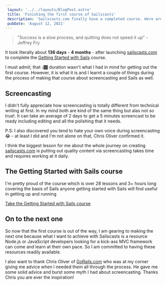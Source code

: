 ```yaml
---
 layout: '../../layouts/BlogPost.astro'
 title: 'Finishing the first course of Sailscasts'
 description: 'Sailscasts.com finally have a completed course. Here are my learnings about the process.'
 pubDate: 'August 12, 2021'
---
```


> "Success is a slow process, and quitting does not speed it up" - Jeffrey Fry

It took literally about <strong>136 days</strong> - <strong>4 months</strong> - after launching [sailscasts.com](https://sailscasts.com) to complete the [Getting Started with Sails](https://sailscasts.com/courses/getting-started-with-sails/course-assumptions) course.

I must admit; that 👆🏾 duration wasn't what I had in mind for getting out the first course. However, it is what it is and I learnt a couple of things during the process of making that course about screencasting and Sails as well.

## Screencasting

I didn't fully appreciate how screencasting is totally different from technical writing at first. In my mind both are kind of the same thing but alas not so true!. It can take an average of 2 days to get a 5 minutes screencast to be ready including editing and all the polishing that it needs.

P.S: I also discovered you tend to hate your own voice during screencasting 😂 - at least I did and I'm not alone on that, Chris Oliver confirmed it.

I think the biggest lesson for me about the whole journey on creating [sailscasts.com](https://sailscasts.com) is putting out quality content via screencasting takes time and requires working at it daily.

## The Getting Started with Sails course

I'm pretty proud of the course which is over 28 lessons and 3+ hours long covering the basis of Sails anyone getting started with Sails will find useful in getting up and running

[Take the Getting Started with Sails course](https://sailscasts.com/courses/getting-started-with-sails/course-assumptions)

## On to the next one

So now that the first course is out of the way, I am gearing to making the next one because what I want to achieve with Sailscasts is a resource Node.js or JavaScript developers looking for a kick-ass MVC framework can come and learn at their own pace. So I am committed to having these resources readily available.

I also want to thank Chris Oliver of [GoRails.com](https://gorails.com) who was at my corner giving me advice when I needed them all through the process. He gave me some solid advice and burst some myth I had about screencasting. Thanks Chris you are ever the inspiration!
